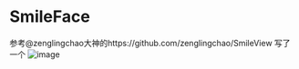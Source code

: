 # SmileFace

参考@zenglingchao大神的https://github.com/zenglingchao/SmileView 写了一个
![image](http://ww3.sinaimg.cn/large/0060lm7Tgy1fi0xld9qhig30u01hck6l.gif)
